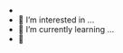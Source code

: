 - 
- 👀 I’m interested in ...
- 🌱 I’m currently learning ...
- 💞️

<!---
ShopExtremeUnlimited/ShopExtremeUnlimited is a ✨ special ✨ repository because its `README.md` (this file) appears on your GitHub profile.
You can click the Preview link to take a look at your changes.
--->
